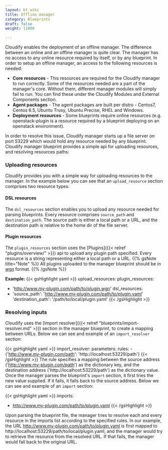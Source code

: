 ```yaml
---
layout: bt_wiki
title: Offline manager
category: Blueprints
draft: false
weight: 11000

---
```

Cloudify enables the deployment of an offline manager. The difference between an online and an offline manager is quite clear.
The manager has no access to any online resource required by itself, or by any blueprint. In order to setup an offline manager, an access to the following resources is needed:

- **Core resources** - This resources are required for the Cloudify manager to run correctly. Some of the resources needed are a part of the manager's core. Without them, different manager modules will simply fail to run. You can find these under the Cloudify Modules and External Components section. 
- **Agent packages** - The agent packages are built per distro - Centos7, Centos 6.5, Ubuntu Trusy, Ubuntu Precise, RHEL and Windows.
- **Deployment resources** - Some blueprints require online resources (e.g. openstack-plugin is a resource required by a blueprint deploying on an openstack environment).

In order to resolve this issue, Cloudify manager starts up a file server on port 53229 which would hold any resource needed by any blueprint.
Cloudify manager blueprint provides a simple api for uploading resources, and resolving resources paths:

<a id="uploading-resources"></a>
### Uploading resources 
Cloudify provides you with a simple way for uploading resources to the manager. In the example below you can see that an `upload_resource` section comprises two resource types: 
 
#### DSL resources
The `dsl_resources` section enables you to upload any resource needed for parsing blueprints. Every resource comprises `source_path` and `destination_path`. The source path 
is either a local path or a URL, and the destination path is relative to the home dir of the file server.
#### Plugin resources
The `plugin_resources` section uses the [Plugins]({{< relref "plugins/overview/" >}}) api to upload any plugin path specified. Every resource is a string representing
either a local path or a URL. 
{{% gsNote title="Note" %}}
All plugins uploaded to the manager blueprint should be in [wgn](https://github.com/cloudify-cosmo/wagon) format. 
{{% /gsNote %}}

**Example:**
{{< gsHighlight  yaml  >}}
upload_resources:
plugin_resources: 
 - 'http://www.my-plugin.com/path/to/plugin.wgn'
dsl_resources: 
 - 'source_path': 'http://www.my-plugin.com/path/to/plugin.yaml'
   'destination_path': '/path/to/local/plugin.yaml'
{{< /gsHighlight >}}

<a id="resolving-inputs"></a>
### Resolving inputs 
Cloudify uses the [Import resolver]({{< relref "blueprints/import-resolver.md" >}}) section in the manager blueprint, to create a mapping between URLs.
Below we can see and example of an `import_resolver` section: 

 {{< gsHighlight  yaml  >}}
 import_resolver:
   parameters:
     rules:
     - {'http://www.my-plugin.com/path': 'http://localhost:53229/path'}
 {{< /gsHighlight >}}
The rule specifies a mapping between the source address ('http://www.my-plugin.com/path') as the dictionary key, and the destination address ('http://localhost:53229/path') as the dictionary value.
Once the manager parses the blueprint's `import` section, it first tries the new value supplied. If it fails, it falls back to the source address. 
Below we can see and example of an `import` section: 

{{< gsHighlight  yaml  >}}
imports:
  - http://www.my-plugin.com/path/to/plugin.yaml
{{< /gsHighlight >}}

Upon parsing the blueprint file, the manager tries to resolve each and every resource in the imports list according to the specified rules. In our example, the 
URL http://www.my-plugin.com/path/to/plugin.yaml is first mapped to http://localhost:53229/path/to/local/plugin.yaml, and the manager would try to retrieve 
the resource from the resolved URL. If that fails, the manager would fall back to the original URL.
